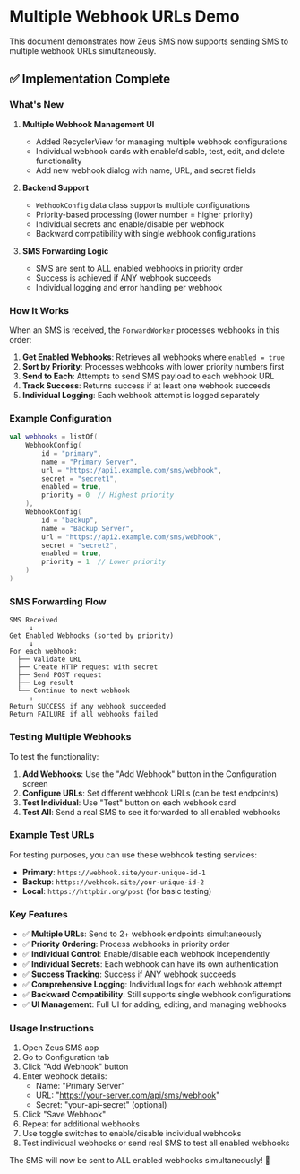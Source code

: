 # Multiple Webhook URLs Demo

This document demonstrates how Zeus SMS now supports sending SMS to multiple webhook URLs simultaneously.

## ✅ Implementation Complete

### What's New

1. **Multiple Webhook Management UI**

   - Added RecyclerView for managing multiple webhook configurations
   - Individual webhook cards with enable/disable, test, edit, and delete functionality
   - Add new webhook dialog with name, URL, and secret fields

2. **Backend Support**

   - `WebhookConfig` data class supports multiple configurations
   - Priority-based processing (lower number = higher priority)
   - Individual secrets and enable/disable per webhook
   - Backward compatibility with single webhook configurations

3. **SMS Forwarding Logic**
   - SMS are sent to ALL enabled webhooks in priority order
   - Success is achieved if ANY webhook succeeds
   - Individual logging and error handling per webhook

### How It Works

When an SMS is received, the `ForwardWorker` processes webhooks in this order:

1. **Get Enabled Webhooks**: Retrieves all webhooks where `enabled = true`
2. **Sort by Priority**: Processes webhooks with lower priority numbers first
3. **Send to Each**: Attempts to send SMS payload to each webhook URL
4. **Track Success**: Returns success if at least one webhook succeeds
5. **Individual Logging**: Each webhook attempt is logged separately

### Example Configuration

```kotlin
val webhooks = listOf(
    WebhookConfig(
        id = "primary",
        name = "Primary Server",
        url = "https://api1.example.com/sms/webhook",
        secret = "secret1",
        enabled = true,
        priority = 0  // Highest priority
    ),
    WebhookConfig(
        id = "backup",
        name = "Backup Server",
        url = "https://api2.example.com/sms/webhook",
        secret = "secret2",
        enabled = true,
        priority = 1  // Lower priority
    )
)
```

### SMS Forwarding Flow

```
SMS Received
     ↓
Get Enabled Webhooks (sorted by priority)
     ↓
For each webhook:
  ├── Validate URL
  ├── Create HTTP request with secret
  ├── Send POST request
  ├── Log result
  └── Continue to next webhook
     ↓
Return SUCCESS if any webhook succeeded
Return FAILURE if all webhooks failed
```

### Testing Multiple Webhooks

To test the functionality:

1. **Add Webhooks**: Use the "Add Webhook" button in the Configuration screen
2. **Configure URLs**: Set different webhook URLs (can be test endpoints)
3. **Test Individual**: Use "Test" button on each webhook card
4. **Test All**: Send a real SMS to see it forwarded to all enabled webhooks

### Example Test URLs

For testing purposes, you can use these webhook testing services:

- **Primary**: `https://webhook.site/your-unique-id-1`
- **Backup**: `https://webhook.site/your-unique-id-2`
- **Local**: `https://httpbin.org/post` (for basic testing)

### Key Features

- ✅ **Multiple URLs**: Send to 2+ webhook endpoints simultaneously
- ✅ **Priority Ordering**: Process webhooks in priority order
- ✅ **Individual Control**: Enable/disable each webhook independently
- ✅ **Individual Secrets**: Each webhook can have its own authentication
- ✅ **Success Tracking**: Success if ANY webhook succeeds
- ✅ **Comprehensive Logging**: Individual logs for each webhook attempt
- ✅ **Backward Compatibility**: Still supports single webhook configurations
- ✅ **UI Management**: Full UI for adding, editing, and managing webhooks

### Usage Instructions

1. Open Zeus SMS app
2. Go to Configuration tab
3. Click "Add Webhook" button
4. Enter webhook details:
   - Name: "Primary Server"
   - URL: "https://your-server.com/api/sms/webhook"
   - Secret: "your-api-secret" (optional)
5. Click "Save Webhook"
6. Repeat for additional webhooks
7. Use toggle switches to enable/disable individual webhooks
8. Test individual webhooks or send real SMS to test all enabled webhooks

The SMS will now be sent to ALL enabled webhooks simultaneously! 🎉




